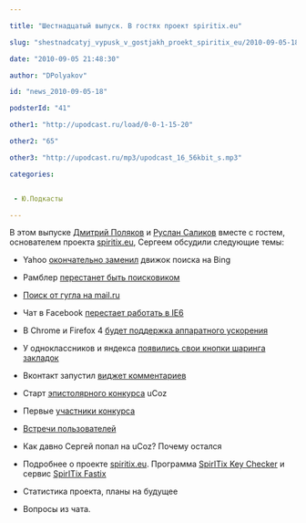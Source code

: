 ```yaml
---

title: "Шестнадцатый выпуск. В гостях проект spiritix.eu"

slug: "shestnadcatyj_vypusk_v_gostjakh_proekt_spiritix_eu/2010-09-05-18"

date: "2010-09-05 21:48:30"

author: "DPolyakov"

id: "news_2010-09-05-18"

podsterId: "41"

other1: "http://upodcast.ru/load/0-0-1-15-20"

other2: "65"

other3: "http://upodcast.ru/mp3/upodcast_16_56kbit_s.mp3"

categories:


 - Ю.Подкасты

---
```

В этом выпуске [Дмитрий Поляков](http://dimapolyakov.ru "http://dimapolyakov.ru") и [Руслан Саликов](http://salikov.net "http://salikov.net") вместе с гостем, основателем проекта [spiritix.eu](http://spiritix.eu/ "http://spiritix.eu/"), Сергеем обсудили следующие темы:

*   Yahoo [окончательно заменил](http://www.ysearchblog.com/2010/08/24/yahoo-transitions-organic-search-back-end-to-microsoft-platform/  "http://www.ysearchblog.com/2010/08/24/yahoo-transitions-organic-search-back-end-to-microsoft-platform/ ") движок поиска на Bing
*   Рамблер [перестанет быть поисковиком](http://www.woolfs.ru/news/rambler-perestanet-byt-poiskovikom/ "http://www.woolfs.ru/news/rambler-perestanet-byt-poiskovikom/")
*   [Поиск от гугла на mail.ru](http://www.seonews.ru/events/detail/121235.php "http://www.seonews.ru/events/detail/121235.php")
*   Чат в Facebook [перестает работать в IE6](http://mashable.com/2010/08/25/facebook-chat-drops-ie-6/ "http://mashable.com/2010/08/25/facebook-chat-drops-ie-6/")
*   В Chrome и Firefox 4 [будет поддержка аппаратного ускорения](http://www.readwriteweb.com/archives/hardware_gpu_acceleration_google_chrome.php "http://www.readwriteweb.com/archives/hardware_gpu_acceleration_google_chrome.php")
*   У одноклассников и яндекса [появились свои кнопки шаринга закладок](http://roem.ru/2010/08/25/yandex_ok_share/ "http://roem.ru/2010/08/25/yandex_ok_share/")
*   Вконтакт запустил [виджет комментариев](http://vkontakte.ru/developers.php?o=-1&p=Comments "http://vkontakte.ru/developers.php?o=-1&p=Comments")

*   Старт [эпистолярного конкурса](http://blog.ucoz.ru/blog/start_ehpistoljarnogo_konkursa_obzor/2010-08-27-157 "http://blog.ucoz.ru/blog/start_ehpistoljarnogo_konkursa_obzor/2010-08-27-157") uCoz
*   Первые [участники конкурса](http://twitter.com/ucoz_ru/statuses/22648781080 "http://twitter.com/ucoz_ru/statuses/22648781080")
*   [Встречи пользователей](http://blog.ucoz.ru/blog/vstrechi_i_konferencii/2010-09-01-158 "http://blog.ucoz.ru/blog/vstrechi_i_konferencii/2010-09-01-158")

*   Как давно Сергей попал на uCoz? Почему остался
*   Подробнее о проекте [spiritix.eu](http://spiritix.eu/ "http://spiritix.eu/"). Программа [SpirITix Key Checker](http://dev.spiritix.eu/load/programms/spiritix_key_checker_2_3_final/1-1-0-35 "http://dev.spiritix.eu/load/programms/spiritix_key_checker_2_3_final/1-1-0-35") и сервис [SpirITix Fastix](http://dev.spiritix.eu/load/programms/spiritix_fastix/1-1-0-36 "http://dev.spiritix.eu/load/programms/spiritix_fastix/1-1-0-36")
*   Статистика проекта, планы на будущее
*   Вопросы из чата.